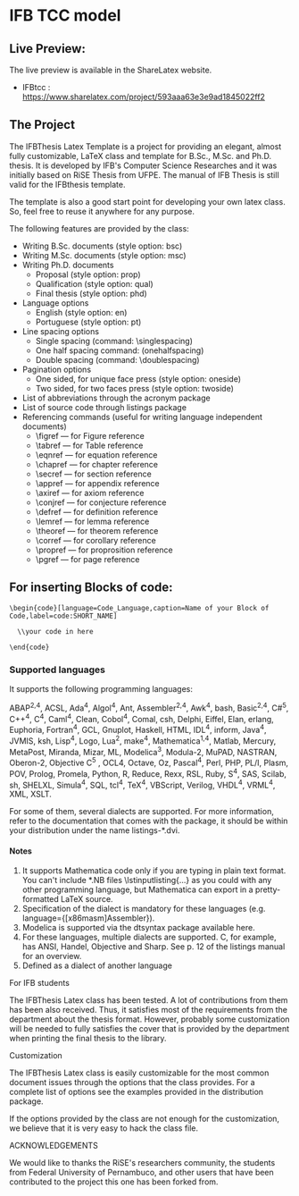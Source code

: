 # IFB TCC model

## Live Preview:
  The live preview is available in the ShareLatex website. 
  
  - IFBtcc : https://www.sharelatex.com/project/593aaa63e3e9ad1845022ff2

## The Project

The IFBThesis Latex Template is a project for providing an elegant, almost fully customizable, LaTeX class and template for B.Sc., M.Sc. and Ph.D. thesis. It is developed by IFB's Computer Science Researches and it was initially based on RiSE Thesis from UFPE. The manual of IFB Thesis is still valid for the IFBthesis template.

The template is also a good start point for developing your own latex class. So, feel free to reuse it anywhere for any purpose.

The following features are provided by the class:

- Writing B.Sc. documents (style option: bsc)
- Writing M.Sc. documents (style option: msc)
- Writing Ph.D. documents
  - Proposal (style option: prop)
  - Qualification (style option: qual)
  - Final thesis (style option: phd)
- Language options
  - English (style option: en)
  - Portuguese (style option: pt)
- Line spacing options
  - Single spacing (command: \singlespacing)
  - One half spacing command: \(onehalfspacing)
  - Double spacing (command: \doublespacing)
- Pagination options
  - One sided, for unique face press (style option: oneside)
  - Two sided, for two faces press (style option: twoside)
- List of abbreviations through the acronym package
- List of source code through listings package
- Referencing commands (useful for writing language independent documents)
  - \figref — for Figure reference
  - \tabref — for Table reference
  - \eqnref — for equation reference
  - \chapref — for chapter reference
  - \secref — for section reference
  - \appref — for appendix reference
  - \axiref — for axiom reference
  - \conjref — for conjecture reference
  - \defref — for definition reference
  - \lemref — for lemma reference
  - \theoref — for theorem reference
  - \corref — for corollary reference
  - \propref — for proprosition reference
  - \pgref — for page reference

## For inserting Blocks of code:



    \begin{code}[language=Code_Language,caption=Name of your Block of Code,label=code:SHORT_NAME]

      \\your code in here

    \end{code}

### Supported languages
It supports the following programming languages:

ABAP<sup>2,4</sup>, ACSL, Ada<sup>4</sup>, Algol<sup>4</sup>, Ant, Assembler<sup>2,4</sup>, Awk<sup>4</sup>, bash, Basic<sup>2,4</sup>, C#<sup>5</sup>, C++<sup>4</sup>, C<sup>4</sup>, Caml<sup>4</sup>, Clean, Cobol<sup>4</sup>, Comal, csh, Delphi, Eiffel, Elan, erlang, Euphoria, Fortran<sup>4</sup>, GCL, Gnuplot, Haskell, HTML, IDL<sup>4</sup>, inform, Java<sup>4</sup>, JVMIS, ksh, Lisp<sup>4</sup>, Logo, Lua<sup>2</sup>, make<sup>4</sup>, Mathematica<sup>1,4</sup>, Matlab, Mercury, MetaPost, Miranda, Mizar, ML, Modelica<sup>3</sup>, Modula-2, MuPAD, NASTRAN, Oberon-2, Objective C<sup>5</sup> , OCL4, Octave, Oz, Pascal<sup>4</sup>, Perl, PHP, PL/I, Plasm, POV, Prolog, Promela, Python, R, Reduce, Rexx, RSL, Ruby, S<sup>4</sup>, SAS, Scilab, sh, SHELXL, Simula<sup>4</sup>, SQL, tcl<sup>4</sup>, TeX<sup>4</sup>, VBScript, Verilog, VHDL<sup>4</sup>, VRML<sup>4</sup>, XML, XSLT.

For some of them, several dialects are supported. For more information, refer to the documentation that comes with the package, it should be within your distribution under the name listings-*.dvi.

#### Notes
1. It supports Mathematica code only if you are typing in plain text format. You can't include *.NB files \lstinputlisting{...} as you could with any other programming language, but Mathematica can export in a pretty-formatted LaTeX source.
2. Specification of the dialect is mandatory for these languages (e.g. language={[x86masm]Assembler}).
3. Modelica is supported via the dtsyntax package available here.
4. For these languages, multiple dialects are supported. C, for example, has ANSI, Handel, Objective and Sharp. See p. 12 of the listings manual for an overview.
5. Defined as a dialect of another language

For IFB students

The IFBThesis Latex class has been tested. A lot of contributions from them has been also received. Thus, it satisfies most of the requirements from the department about the thesis format. However, probably some customization will be needed to fully satisfies the cover that is provided by the department when printing the final thesis to the library.

Customization

The IFBThesis Latex class is easily customizable for the most common document issues through the options that the class provides. For a complete list of options see the examples provided in the distribution package.

If the options provided by the class are not enough for the customization, we believe that it is very easy to hack the class file.

ACKNOWLEDGEMENTS

We would like to thanks the RiSE's researchers community, the students from Federal University of Pernambuco, and other users that have been contributed to the project this one has been forked from.
